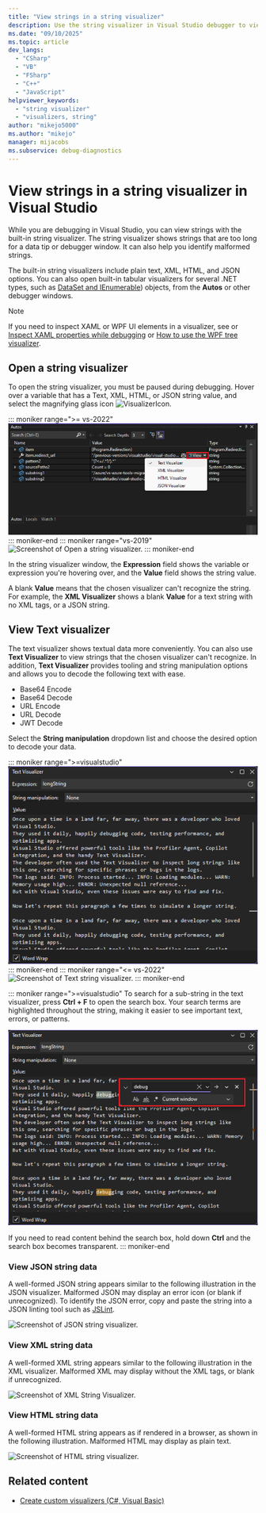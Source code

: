 ```yaml
---
title: "View strings in a string visualizer"
description: Use the string visualizer in Visual Studio debugger to view text strings, XML, HTML, and JSON. You can view other object types, including DataSet and DataTable.
ms.date: "09/10/2025"
ms.topic: article
dev_langs:
  - "CSharp"
  - "VB"
  - "FSharp"
  - "C++"
  - "JavaScript"
helpviewer_keywords:
  - "string visualizer"
  - "visualizers, string"
author: "mikejo5000"
ms.author: "mikejo"
manager: mijacobs
ms.subservice: debug-diagnostics
---
```

# View strings in a string visualizer in Visual Studio

While you are debugging in Visual Studio, you can view strings with the built-in string visualizer. The string visualizer shows strings that are too long for a data tip or debugger window. It can also help you identify malformed strings.

The built-in string visualizers include plain text, XML, HTML, and JSON options. You can also open built-in tabular visualizers for several .NET types, such as [DataSet and IEnumerable](../debugger/view-data-in-tabular-visualizer.md)) objects, from the **Autos** or other debugger windows.

> [!NOTE]
> If you need to inspect XAML or WPF UI elements in a visualizer, see or [Inspect XAML properties while debugging](../xaml-tools/inspect-xaml-properties-while-debugging.md) or [How to use the WPF tree visualizer](../debugger/how-to-use-the-wpf-tree-visualizer.md).

## Open a string visualizer

To open the string visualizer, you must be paused during debugging. Hover over a variable that has a Text, XML, HTML, or JSON string value, and select the magnifying glass icon ![VisualizerIcon](../debugger/media/dbg-tips-visualizer-icon.png "Visualizer icon").

::: moniker range=">= vs-2022"
![Screenshot of Open a string visualizer.](../debugger/media/vs-2022/debug-tips-string-visualizers.png "Open string visualizer")
::: moniker-end
::: moniker range="vs-2019"
![Screenshot of Open a string visualizer.](../debugger/media/dbg-tips-string-visualizers.png "Open string visualizer")
::: moniker-end

In the string visualizer window, the **Expression** field shows the variable or expression you're hovering over, and the **Value** field shows the string value.

A blank **Value** means that the chosen visualizer can't recognize the string. For example, the **XML Visualizer** shows a blank **Value** for a text string with no XML tags, or a JSON string.

## View Text  visualizer 

The text visualizer shows textual data more conveniently. You can also use **Text Visualizer** to view strings that the chosen visualizer can't recognize.
In addition, **Text Visualizer** provides tooling and string manipulation options and allows you to decode the following text with ease.

- Base64 Encode
- Base64 Decode
- URL Encode
- URL Decode
- JWT Decode

Select the **String manipulation** dropdown list and choose the desired option to decode your data.

::: moniker range=">=visualstudio"
![Screenshot of Text string visualizer.](../debugger/media/visualstudio/debug-string-visualizer-text.png "Text string visualizer")
::: moniker-end
::: moniker range="<= vs-2022"
![Screenshot of Text string visualizer.](../debugger/media/dbg-string-visualizer-text.png "Text string visualizer")
::: moniker-end

::: moniker range=">=visualstudio"
To search for a sub-string in the text visualizer, press **Ctrl + F** to open the search box. Your search terms are highlighted throughout the string, making it easier to see important text, errors, or patterns.

![Screenshot of search within the text visualizer.](../debugger/media/visualstudio/debug-string-visualizer-text-search.png "Text string visualizer")

If you need to read content behind the search box, hold down **Ctrl** and the search box becomes transparent.
::: moniker-end

### View JSON string data

A well-formed JSON string appears similar to the following illustration in the JSON visualizer. Malformed JSON may display an error icon (or blank if unrecognized). To identify the JSON error, copy and paste the string into a JSON linting tool such as [JSLint](https://www.jslint.com/).

![Screenshot of JSON string visualizer.](../debugger/media/dbg-tips-string-visualizer-json.png "JSON string visualizer")

### View XML string data

A well-formed XML string appears similar to the following illustration in the XML visualizer. Malformed XML may display without the XML tags, or blank if unrecognized.

![Screenshot of XML String Visualizer.](../debugger/media/dbg-string-visualizers-xml.png "XML String Visualizer")

### View HTML string data

A well-formed HTML string appears as if rendered in a browser, as shown in the following illustration. Malformed HTML may display as plain text.

![Screenshot of HTML string visualizer.](../debugger/media/dbg-string-visualizers-html.png "HTML String Visualizer")

## Related content

- [Create custom visualizers (C#, Visual Basic)](../debugger/create-custom-visualizers-of-data.md)
